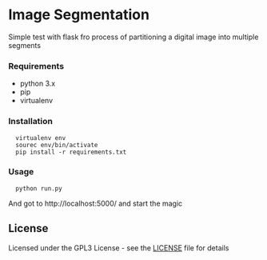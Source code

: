 Image Segmentation
===================

Simple test with flask fro process of partitioning a digital image into multiple segments

### Requirements ###
- python 3.x
- pip
- virtualenv

### Installation ###
```shell
  virtualenv env
  sourec env/bin/activate
  pip install -r requirements.txt
```

### Usage ###

```shell
  python run.py
```

And got to http://localhost:5000/ and start the magic


License
-------

Licensed under the GPL3 License - see the [LICENSE](LICENSE) file for details
